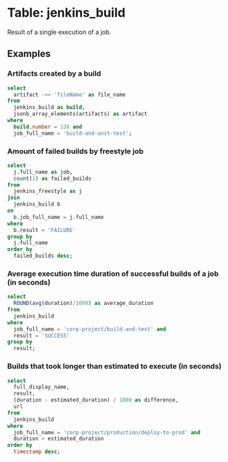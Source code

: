 # Table: jenkins_build

Result of a single execution of a job.

## Examples

### Artifacts created by a build

```sql
select
  artifact ->> 'fileName' as file_name
from
  jenkins_build as build,
  jsonb_array_elements(artifacts) as artifact
where
  build.number = 128 and
  job_full_name = 'build-and-unit-test';
```

### Amount of failed builds by freestyle job

```sql
select
  j.full_name as job,
  count(1) as failed_builds
from
  jenkins_freestyle as j
join
  jenkins_build b
on
  b.job_full_name = j.full_name
where
  b.result = 'FAILURE'
group by
  j.full_name
order by
  failed_builds desc;
```

### Average execution time duration of successful builds of a job (in seconds)
```sql
select
  ROUND(avg(duration)/1000) as average_duration
from
  jenkins_build
where
  job_full_name = 'corp-project/build-and-test' and
  result = 'SUCCESS'
group by
  result;
```

### Builds that took longer than estimated to execute (in seconds)
```sql
select
  full_display_name,
  result,
  (duration - estimated_duration) / 1000 as difference,
  url
from
  jenkins_build
where
  job_full_name = 'corp-project/production/deploy-to-prod' and
  duration > estimated_duration
order by
  timestamp desc;
```
